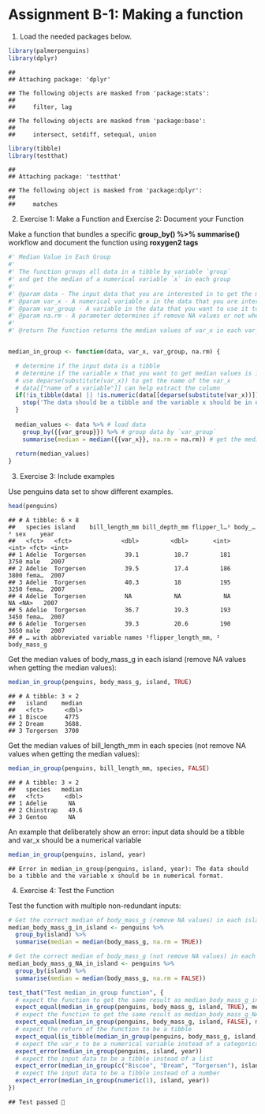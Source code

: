 Assignment B-1: Making a function
================

1.  Load the needed packages below.

``` r
library(palmerpenguins)
library(dplyr)
```

    ## 
    ## Attaching package: 'dplyr'

    ## The following objects are masked from 'package:stats':
    ## 
    ##     filter, lag

    ## The following objects are masked from 'package:base':
    ## 
    ##     intersect, setdiff, setequal, union

``` r
library(tibble)
library(testthat)
```

    ## 
    ## Attaching package: 'testthat'

    ## The following object is masked from 'package:dplyr':
    ## 
    ##     matches

2.  Exercise 1: Make a Function and Exercise 2: Document your Function

Make a function that bundles a specific **group_by() %\>% summarise()**
workflow and document the function using **roxygen2 tags**

``` r
#' Median Value in Each Group
#'
#' The function groups all data in a tibble by variable `group`  
#' and get the median of a numerical variable `x` in each group
#'
#' @param data - The input data that you are interested in to get the median value of each group in the tibble
#' @param var_x - A numerical variable x in the data that you are interested in to get the median value in each group
#' @param var_group - A variable in the data that you want to use it to group the data
#' @param na.rm - A parameter determines if remove NA values or not when getting the median
#' 
#' @return The function returns the median values of var_x in each var_group, which should be a tibble


median_in_group <- function(data, var_x, var_group, na.rm) {

  # determine if the input data is a tibble
  # determine if the variable x that you want to get median values is in numerical format 
  # use deparse(substitute(var_x)) to get the name of the var_x 
  # data[["name of a variable"]] can help extract the column
  if(!is_tibble(data) || !is.numeric(data[[deparse(substitute(var_x))]])) {
    stop('The data should be a tibble and the variable x should be in numerical format.')
  }
  
  median_values <- data %>% # load data
    group_by({{var_group}}) %>% # group data by `var_group`
    summarise(median = median({{var_x}}, na.rm = na.rm)) # get the median of var_x in each group, you can remove NA values or not
  
  return(median_values) 
}
```

3.  Exercise 3: Include examples

Use penguins data set to show different examples.

``` r
head(penguins)
```

    ## # A tibble: 6 × 8
    ##   species island    bill_length_mm bill_depth_mm flipper_l…¹ body_…² sex    year
    ##   <fct>   <fct>              <dbl>         <dbl>       <int>   <int> <fct> <int>
    ## 1 Adelie  Torgersen           39.1          18.7         181    3750 male   2007
    ## 2 Adelie  Torgersen           39.5          17.4         186    3800 fema…  2007
    ## 3 Adelie  Torgersen           40.3          18           195    3250 fema…  2007
    ## 4 Adelie  Torgersen           NA            NA            NA      NA <NA>   2007
    ## 5 Adelie  Torgersen           36.7          19.3         193    3450 fema…  2007
    ## 6 Adelie  Torgersen           39.3          20.6         190    3650 male   2007
    ## # … with abbreviated variable names ¹​flipper_length_mm, ²​body_mass_g

Get the median values of body_mass_g in each island (remove NA values
when getting the median values):

``` r
median_in_group(penguins, body_mass_g, island, TRUE)
```

    ## # A tibble: 3 × 2
    ##   island    median
    ##   <fct>      <dbl>
    ## 1 Biscoe     4775 
    ## 2 Dream      3688.
    ## 3 Torgersen  3700

Get the median values of bill_length_mm in each species (not remove NA
values when getting the median values):

``` r
median_in_group(penguins, bill_length_mm, species, FALSE)
```

    ## # A tibble: 3 × 2
    ##   species   median
    ##   <fct>      <dbl>
    ## 1 Adelie      NA  
    ## 2 Chinstrap   49.6
    ## 3 Gentoo      NA

An example that deliberately show an error: input data should be a
tibble and var_x should be a numerical variable

``` r
median_in_group(penguins, island, year)
```

    ## Error in median_in_group(penguins, island, year): The data should be a tibble and the variable x should be in numerical format.

4.  Exercise 4: Test the Function

Test the function with multiple non-redundant inputs:

``` r
# Get the correct median of body_mass_g (remove NA values) in each island to help for testing 
median_body_mass_g_in_island <- penguins %>%
  group_by(island) %>%
  summarise(median = median(body_mass_g, na.rm = TRUE))

# Get the correct median of body_mass_g (not remove NA values) in each island to help for testing
median_body_mass_g_NA_in_island <- penguins %>%
  group_by(island) %>%
  summarise(median = median(body_mass_g, na.rm = FALSE))

test_that("Test median_in_group function", {
  # expect the function to get the same result as median_body_mass_g_in_island
  expect_equal(median_in_group(penguins, body_mass_g, island, TRUE), median_body_mass_g_in_island)
  # expect the function to get the same result as median_body_mass_g_NA_in_island
  expect_equal(median_in_group(penguins, body_mass_g, island, FALSE), median_body_mass_g_NA_in_island)
  # expect the return of the function to be a tibble
  expect_equal(is_tibble(median_in_group(penguins, body_mass_g, island, TRUE)), TRUE)
  # expect the var_x to be a numerical variable instead of a categorical variable
  expect_error(median_in_group(penguins, island, year))
  # expect the input data to be a tibble instead of a list
  expect_error(median_in_group(c("Biscoe", "Dream", "Torgersen"), island, year))
  # expect the input data to be a tibble instead of a number
  expect_error(median_in_group(numeric(1), island, year))
}) 
```

    ## Test passed 🌈
